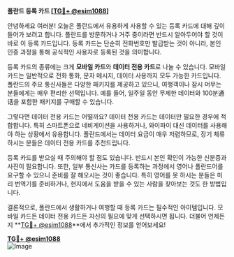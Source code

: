**폴란드 등록 카드 [[TG💪+ @esim1088](https://t.me/s/esim1088)]**

안녕하세요 여러분! 오늘은 폴란드에서 유용하게 사용할 수 있는 등록 카드에 대해 깊이 들어가 보려고 합니다. 폴란드를 방문하거나 거주 중이라면 반드시 알아두어야 할 것이 바로 이 등록 카드입니다. 등록 카드는 단순히 전화번호만 발급받는 것이 아니라, 본인 인증 과정을 통해 공식적인 사용자로 등록된 것을 의미합니다.

등록 카드의 종류에는 크게 **모바일 카드**와 **데이터 전용 카드**로 나눌 수 있습니다. 모바일 카드는 일반적으로 전화 통화, 문자 메시지, 데이터 사용까지 모두 가능한 카드입니다. 폴란드의 주요 통신사들은 다양한 패키지를 제공하고 있으니, 여행객이나 잠시 머무는 분들에게는 매우 편리한 선택입니다. 예를 들어, 일주일 동안 무제한 데이터와 100분通话을 포함한 패키지를 구매할 수 있습니다.

그렇다면 데이터 전용 카드는 어떨까요? 데이터 전용 카드는 데이터만 필요한 경우에 적합합니다. 특히 스마트폰으로 네비게이션을 사용하거나, 와이파이 대신 데이터를 사용해야 하는 상황에서 유용합니다. 폴란드에서는 데이터 요금이 매우 저렴하므로, 장기 체류하시는 분들은 데이터 전용 카드를 추천드립니다.

등록 카드를 받으실 때 주의해야 할 점도 있습니다. 반드시 본인 확인이 가능한 신분증과 사진이 필요합니다. 또한, 일부 통신사는 카드를 등록하는 과정에서 영어나 폴란드어를 요구할 수 있으니 준비를 잘 해오시는 것이 좋습니다. 특히 영어를 못 하시는 분들은 미리 번역기를 준비하거나, 현지에서 도움을 받을 수 있는 사람을 찾아보는 것도 한 방법입니다.

결론적으로, 폴란드에서 생활하거나 여행할 때 등록 카드는 필수적인 아이템입니다. 모바일 카드든 데이터 전용 카드든 자신의 필요에 맞게 선택하시면 됩니다. 더불어 언제든지 **[TG💪+ @esim1088](https://t.me/s/esim1088)**에서 추가적인 정보를 얻어보세요!

**[TG💪+ @esim1088](https://t.me/s/esim1088)**  
![Image](https://i.postimg.cc/Y0z9fWf4/image.png)